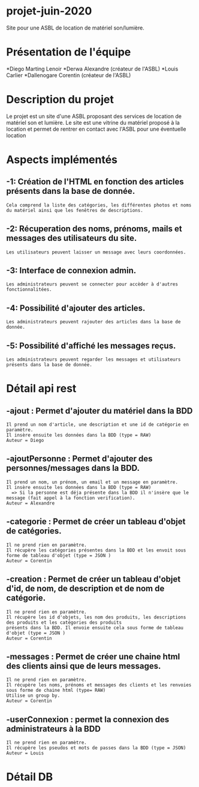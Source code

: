 # projet-juin-2020
Site pour une ASBL de location de matériel son/lumière.

# Présentation de l'équipe 
*Diego Marting Lenoir
*Derwa Alexandre (créateur de l'ASBL)
*Louis Carlier
*Dallenogare Corentin (créateur de l'ASBL)

# Description du projet
Le projet est un site d'une ASBL proposant des services de location de matériel son et lumière.
Le site est une vitrine du matériel proposé à la location et permet de rentrer en contact avec l'ASBL
pour une éventuelle location

# Aspects implémentés
-1: Création de l'HTML en fonction des articles présents dans la base de donnée. 
-
    Cela comprend la liste des catégories, les différentes photos et noms du matériel ainsi que les fenêtres de descriptions.
-2: Récuperation des noms, prénoms, mails et messages des utilisateurs du site.
-
    Les utilisateurs peuvent laisser un message avec leurs coordonnées.
-3: Interface de connexion admin.
-
    Les administrateurs peuvent se connecter pour accèder à d'autres fonctionnalitées.
-4: Possibilité d'ajouter des articles.
-
    Les administrateurs peuvent rajouter des articles dans la base de donnée.
-5: Possibilité d'affiché les messages reçus.
-
    Les administrateurs peuvent regarder les messages et utilisateurs présents dans la base de donnée.
  
# Détail api rest 
-ajout : Permet d'ajouter du matériel dans la BDD
-
    Il prend un nom d'article, une description et une id de catégorie en paramètre.
    Il insère ensuite les données dans la BDD (type = RAW)
    Auteur = Diego 
-ajoutPersonne : Permet d'ajouter des personnes/messages dans la BDD.
-
    Il prend un nom, un prénom, un email et un message en paramètre.
    Il insère ensuite les données dans la BDD (type = RAW)
      => Si la personne est déja présente dans la BDD il n'insère que le message (fait appel à la fonction verification).
    Auteur = Alexandre
-categorie : Permet de créer un tableau d'objet de catégories.
-
    Il ne prend rien en paramètre.
    Il récupère les catégories présentes dans la BDD et les envoit sous forme de tableau d'objet (type = JSON )
    Auteur = Corentin
-creation : Permet de créer un tableau d'objet d'id, de nom, de description et de nom de catégorie.
-
    Il ne prend rien en paramètre.
    Il récupère les id d'objets, les nom des produits, les descriptions des produits et les catégories des produits
    présents dans la BDD. Il envoie ensuite cela sous forme de tableau d'objet (type = JSON )
    Auteur = Corentin
-messages : Permet de créer une chaine html des clients ainsi que de leurs messages.
-
    Il ne prend rien en paramètre.
    Il récupère les noms, prénoms et messages des clients et les renvoies sous forme de chaine html (type= RAW)
    Utilise un group by.
    Auteur = Corentin
-userConnexion : permet la connexion des administrateurs à la BDD
-
    Il ne prend rien en paramètre.
    Il récupère les pseudos et mots de passes dans la BDD (type = JSON)
    Auteur = Louis
    
# Détail DB
    

